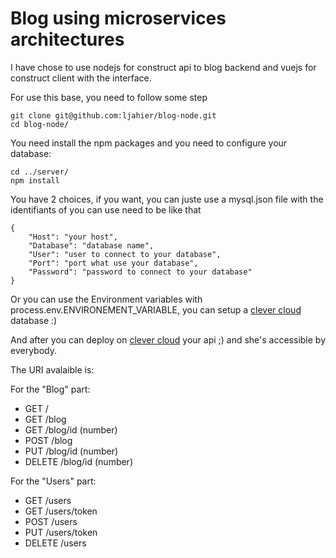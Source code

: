 # Blog using microservices architectures
I have chose to use nodejs for construct api to blog backend and vuejs for construct client with the interface.

For use this base, you need to follow some step
```
git clone git@github.com:ljahier/blog-node.git
cd blog-node/
```
You need install the npm packages and you need to configure your database:
```
cd ../server/
npm install
```
You have 2 choices, if you want, you can juste use a mysql.json file with the identifiants of you can use  need to be like that
```
{
    "Host":	"your host",
    "Database":	"database name",
    "User":	"user to connect to your database",
    "Port":	"port what use your database",
    "Password":	"password to connect to your database"
}
```
Or you can use the Environment variables with process.env.ENVIRONEMENT_VARIABLE, you can setup a [clever cloud](https://clever-cloud.com) database :)

And after you can deploy on [clever cloud](https://clever-cloud.com) your api ;) and she's accessible by everybody.

The URI avalaible is:

For the "Blog" part:
 - GET /
 - GET /blog
 - GET /blog/id (number)
 - POST /blog
 - PUT /blog/id (number)
 - DELETE /blog/id (number)

For the "Users" part:
 - GET /users
 - GET /users/token
 - POST /users
 - PUT /users/token
 - DELETE /users
